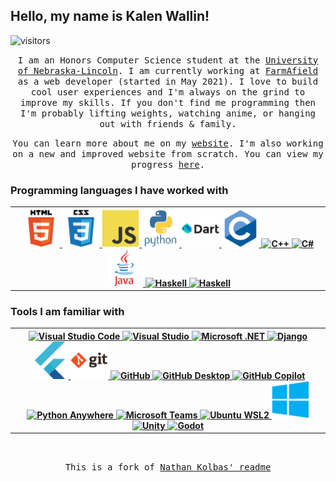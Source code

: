 ## Hello, my name is Kalen Wallin!
![visitors](https://visitor-badge.glitch.me/badge?page_id=KalenWallin/KalenWallin)
<p align="center">
  <samp>
    I am an Honors Computer Science student at the <a href="https://www.unl.edu/">University of Nebraska-Lincoln</a>. I am currently working at <a href="https://farmafield.com/">FarmAfield</a> as a web developer (started in May 2021). I love to build cool user experiences and I'm always on the grind to improve my skills. If you don't find me programming then I'm probably lifting weights, watching anime, or hanging out with friends & family.
  </samp>
</p>
<p align="center">
  <samp>
    You can learn more about me on my <a href="https://www.kalenwallin.com">website</a>. I'm also working on a new and improved website from scratch. You can view my progress <a href="https://kalenwallin.pythonanywhere.com">here</a>.
  </samp>
</p>

### Programming languages I have worked with
<table align="center">
    <tr>
        <th>
            <a href="https://developer.mozilla.org/en-US/docs/Web/HTML">
                <img src="https://raw.githubusercontent.com/devicons/devicon/master/icons/html5/html5-original-wordmark.svg" width=60 alt="HTML">
            </a>
            <a href="https://www.w3.org/Style/CSS/Overview.en.html">
                <img src="https://raw.githubusercontent.com/devicons/devicon/master/icons/css3/css3-original-wordmark.svg" width=60 alt="CSS">
            </a>
            <a href="https://www.javascript.com/">
                <img src="https://raw.githubusercontent.com/devicons/devicon/master/icons/javascript/javascript-original.svg" width=60 alt="JavaScript">
            </a>
            <a href="https://www.python.org/">
                <img src="https://raw.githubusercontent.com/devicons/devicon/master/icons/python/python-original-wordmark.svg" width=60 alt="Python">
            </a>
            <a href="https://dart.dev/">
                <img src="https://raw.githubusercontent.com/devicons/devicon/master/icons/dart/dart-original-wordmark.svg" width=60 alt="Dart">
            </a>
            <a href="https://en.wikipedia.org/wiki/C_(programming_language)#:~:text=C%20(%2F%CB%88si%CB%90%2F,efficiently%20to%20typical%20machine%20instructions.">
                <img src="https://raw.githubusercontent.com/devicons/devicon/master/icons/c/c-original.svg" width=60 alt="C">
            </a>
            <a href="https://cplusplus.com/">
                <img src="https://upload.wikimedia.org/wikipedia/commons/thumb/1/18/ISO_C%2B%2B_Logo.svg/640px-ISO_C%2B%2B_Logo.svg.png" width=52 alt="C++">
            </a>
            <a href="https://docs.microsoft.com/en-us/dotnet/csharp/">
                <img src="https://iconape.com/wp-content/png_logo_vector/c.png" width=60 alt="C#">
            </a>
            <a href="https://www.oracle.com/java/technologies/">
                <img src="https://raw.githubusercontent.com/devicons/devicon/master/icons/java/java-original-wordmark.svg" width=60 alt="Java">
            </a>
            <a href="https://www.haskell.org/">
                <img src="https://cdn-icons-png.flaticon.com/512/5968/5968259.png" width=60 alt="Haskell">
            </a>
            <a href="https://en.wikipedia.org/wiki/Prolog">
                <img src="https://dashboard.snapcraft.io/site_media/appmedia/2020/04/Prolog-logo-512.png" width=60 alt="Haskell">
            </a>
        </th>
    </tr>
</table>

### Tools I am familiar with
<table align="center">
    <tr>
        <th>
            <a href="https://code.visualstudio.com/">
                <img src="https://code.visualstudio.com/favicon.ico" width=60 alt="Visual Studio Code">
            </a>
            <a href="https://visualstudio.microsoft.com/">
                <img src="https://visualstudio.microsoft.com/wp-content/uploads/2021/10/Product-Icon.svg" width=60 alt="Visual Studio">
            </a>
            <a href="https://dotnet.microsoft.com/en-us/">
                <img src="https://upload.wikimedia.org/wikipedia/commons/7/7d/Microsoft_.NET_logo.svg" width=60 alt="Microsoft .NET">
            </a>
            <a href="https://www.djangoproject.com/">
                <img src="https://static.djangoproject.com/img/icon-touch.e4872c4da341.png" width=60 alt="Django">
            </a>
            <a href="https://flutter.dev/">
                <img src="https://raw.githubusercontent.com/devicons/devicon/master/icons/flutter/flutter-original.svg" width=60 alt="Flutter">
            </a>
            <a href="https://git-scm.com/">
                <img src="https://raw.githubusercontent.com/devicons/devicon/master/icons/git/git-original-wordmark.svg" width=60 alt="Git">
            </a>
            <a href="https://github.com/">
                <img src="https://github.com/fluidicon.png" width=60 alt="GitHub">
            </a>
            <a href="https://desktop.github.com/">
                <img src="https://desktop.github.com/images/desktop-icon.svg" width=60 alt="GitHub Desktop">
            </a>
            <a href="https://github.com/features/copilot">
                <img src="https://github.githubassets.com/images/modules/site/copilot/copilot.webp" width=60 alt="GitHub Copilot">
            </a>
            <a href="https://www.pythonanywhere.com/">
                <img src="https://pbs.twimg.com/profile_images/1317006476/logo300x300_400x400.png" width=60 alt="Python Anywhere">
            </a>
            <a href="https://www.microsoft.com/en-us/microsoft-teams/group-chat-software">
                <img src="https://play-lh.googleusercontent.com/jKU64njy8urP89V1O63eJxMtvWjDGETPlHVIhDv9WZAYzsSxRWyWZkUlBJZj_HbkHA" width=60 alt="Microsoft Teams">
            </a>
            <a href="https://ubuntu.com/wsl">
                <img src="https://winaero.com/blog/wp-content/uploads/2017/10/Ubuntu-store-icon.png" width=60 alt="Ubuntu WSL2">
            </a>
            <a href="https://www.microsoft.com/en-us/windows">
                <img src="https://raw.githubusercontent.com/devicons/devicon/master/icons/windows8/windows8-original.svg" width=60 alt="Windows">
            </a>
            <a href="https://unity.com/">
                <img src="https://external-content.duckduckgo.com/iu/?u=https%3A%2F%2Fwww.versluis.com%2Fwp-content%2Fuploads%2F2019%2F09%2FUnity-Icon-Square.png&f=1&nofb=1" width=60 alt="Unity">
            </a>
          <a href="https://godotengine.org/">
                <img src="https://godotengine.org/themes/godotengine/assets/favicon.png" width=60 alt="Godot">
            </a>
        </th>
    </tr>
</table>
<br>
<p align="center">
  <samp>
    This is a fork of <a href="https://github.com/NathanKolbas/NathanKolbas">Nathan Kolbas' readme</a>
  </samp>
</p>
